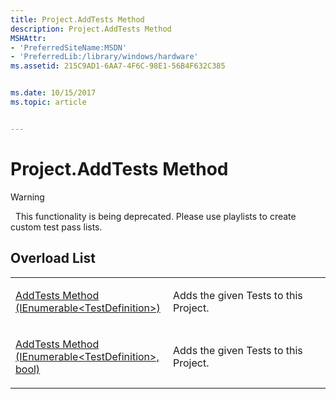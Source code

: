 ```yaml
---
title: Project.AddTests Method
description: Project.AddTests Method
MSHAttr:
- 'PreferredSiteName:MSDN'
- 'PreferredLib:/library/windows/hardware'
ms.assetid: 215C9AD1-6AA7-4F6C-98E1-56B4F632C385


ms.date: 10/15/2017
ms.topic: article


---
```


# Project.AddTests Method

>[!WARNING]
>  This functionality is being deprecated. Please use playlists to create custom test pass lists.

 

## <span id="Overload_List"></span><span id="overload_list"></span><span id="OVERLOAD_LIST"></span>Overload List


<table>
<colgroup>
<col width="50%" />
<col width="50%" />
</colgroup>
<tbody>
<tr class="odd">
<td><p><a href="project-addtests-method--ienumerable-testdefinition--.md" data-raw-source="[AddTests Method (IEnumerable&amp;lt;TestDefinition&amp;gt;)](project-addtests-method--ienumerable-testdefinition--.md)">AddTests Method (IEnumerable&lt;TestDefinition&gt;)</a></p></td>
<td><p>Adds the given Tests to this Project.</p></td>
</tr>
<tr class="even">
<td><p><a href="project-addtests-method--ienumerable-testdefinition---bool-.md" data-raw-source="[AddTests Method (IEnumerable&amp;lt;TestDefinition&amp;gt;, bool)](project-addtests-method--ienumerable-testdefinition---bool-.md)">AddTests Method (IEnumerable&lt;TestDefinition&gt;, bool)</a></p></td>
<td><p>Adds the given Tests to this Project.</p></td>
</tr>
</tbody>
</table>

 

 

 






